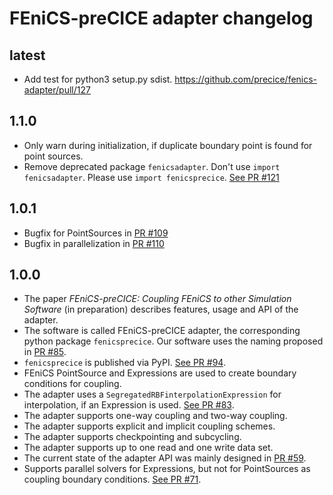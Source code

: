 # FEniCS-preCICE adapter changelog

## latest

* Add test for python3 setup.py sdist. https://github.com/precice/fenics-adapter/pull/127

## 1.1.0

* Only warn during initialization, if duplicate boundary point is found for point sources.
* Remove deprecated package `fenicsadapter`. Don't use `import fenicsadapter`. Please use `import fenicsprecice`. [See PR #121](https://github.com/precice/fenics-adapter/pull/121)

## 1.0.1

* Bugfix for PointSources in [PR #109](https://github.com/precice/fenics-adapter/issues/109)
* Bugfix in parallelization in [PR #110](https://github.com/precice/fenics-adapter/pull/110)

## 1.0.0

* The paper *FEniCS-preCICE: Coupling FEniCS to other Simulation Software* (in preparation) describes features, usage and API of the adapter.
* The software is called FEniCS-preCICE adapter, the corresponding python package `fenicsprecice`. Our software uses the naming proposed in [PR #85](https://github.com/precice/fenics-adapter/issues/85).
* `fenicsprecice` is published via PyPI. [See PR #94](https://github.com/precice/fenics-adapter/pull/94).
* FEniCS PointSource and Expressions are used to create boundary conditions for coupling.
* The adapter uses a `SegregatedRBFinterpolationExpression` for interpolation, if an Expression is used. [See PR #83](https://github.com/precice/fenics-adapter/pull/83).
* The adapter supports one-way coupling and two-way coupling.
* The adapter supports explicit and implicit coupling schemes.
* The adapter supports checkpointing and subcycling.
* The adapter supports up to one read and one write data set.
* The current state of the adapter API was mainly designed in [PR #59](https://github.com/precice/fenics-adapter/pull/59).
* Supports parallel solvers for Expressions, but not for PointSources as coupling boundary conditions. [See PR #71](https://github.com/precice/fenics-adapter/pull/71).
